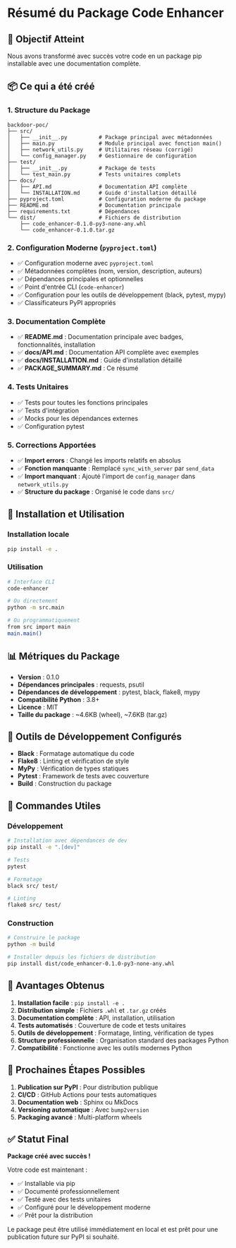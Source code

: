 # Résumé du Package Code Enhancer

## 🎯 Objectif Atteint

Nous avons transformé avec succès votre code en un package pip installable avec une documentation complète.

## 📦 Ce qui a été créé

### 1. Structure du Package
```
backdoor-poc/
├── src/
│   ├── __init__.py          # Package principal avec métadonnées
│   ├── main.py              # Module principal avec fonction main()
│   ├── network_utils.py     # Utilitaires réseau (corrigé)
│   └── config_manager.py    # Gestionnaire de configuration
├── test/
│   ├── __init__.py          # Package de tests
│   └── test_main.py         # Tests unitaires complets
├── docs/
│   ├── API.md               # Documentation API complète
│   └── INSTALLATION.md      # Guide d'installation détaillé
├── pyproject.toml           # Configuration moderne du package
├── README.md                # Documentation principale
├── requirements.txt         # Dépendances
└── dist/                    # Fichiers de distribution
    ├── code_enhancer-0.1.0-py3-none-any.whl
    └── code_enhancer-0.1.0.tar.gz
```

### 2. Configuration Moderne (`pyproject.toml`)
- ✅ Configuration moderne avec `pyproject.toml`
- ✅ Métadonnées complètes (nom, version, description, auteurs)
- ✅ Dépendances principales et optionnelles
- ✅ Point d'entrée CLI (`code-enhancer`)
- ✅ Configuration pour les outils de développement (black, pytest, mypy)
- ✅ Classificateurs PyPI appropriés

### 3. Documentation Complète
- ✅ **README.md** : Documentation principale avec badges, fonctionnalités, installation
- ✅ **docs/API.md** : Documentation API complète avec exemples
- ✅ **docs/INSTALLATION.md** : Guide d'installation détaillé
- ✅ **PACKAGE_SUMMARY.md** : Ce résumé

### 4. Tests Unitaires
- ✅ Tests pour toutes les fonctions principales
- ✅ Tests d'intégration
- ✅ Mocks pour les dépendances externes
- ✅ Configuration pytest

### 5. Corrections Apportées
- ✅ **Import errors** : Changé les imports relatifs en absolus
- ✅ **Fonction manquante** : Remplacé `sync_with_server` par `send_data`
- ✅ **Import manquant** : Ajouté l'import de `config_manager` dans `network_utils.py`
- ✅ **Structure du package** : Organisé le code dans `src/`

## 🚀 Installation et Utilisation

### Installation locale
```bash
pip install -e .
```

### Utilisation
```bash
# Interface CLI
code-enhancer

# Ou directement
python -m src.main

# Ou programmatiquement
from src import main
main.main()
```

## 📊 Métriques du Package

- **Version** : 0.1.0
- **Dépendances principales** : requests, psutil
- **Dépendances de développement** : pytest, black, flake8, mypy
- **Compatibilité Python** : 3.8+
- **Licence** : MIT
- **Taille du package** : ~4.6KB (wheel), ~7.6KB (tar.gz)

## 🔧 Outils de Développement Configurés

- **Black** : Formatage automatique du code
- **Flake8** : Linting et vérification de style
- **MyPy** : Vérification de types statiques
- **Pytest** : Framework de tests avec couverture
- **Build** : Construction du package

## 📝 Commandes Utiles

### Développement
```bash
# Installation avec dépendances de dev
pip install -e ".[dev]"

# Tests
pytest

# Formatage
black src/ test/

# Linting
flake8 src/ test/
```

### Construction
```bash
# Construire le package
python -m build

# Installer depuis les fichiers de distribution
pip install dist/code_enhancer-0.1.0-py3-none-any.whl
```

## 🎉 Avantages Obtenus

1. **Installation facile** : `pip install -e .`
2. **Distribution simple** : Fichiers `.whl` et `.tar.gz` créés
3. **Documentation complète** : API, installation, utilisation
4. **Tests automatisés** : Couverture de code et tests unitaires
5. **Outils de développement** : Formatage, linting, vérification de types
6. **Structure professionnelle** : Organisation standard des packages Python
7. **Compatibilité** : Fonctionne avec les outils modernes Python

## 🔮 Prochaines Étapes Possibles

1. **Publication sur PyPI** : Pour distribution publique
2. **CI/CD** : GitHub Actions pour tests automatiques
3. **Documentation web** : Sphinx ou MkDocs
4. **Versioning automatique** : Avec `bump2version`
5. **Packaging avancé** : Multi-platform wheels

## ✅ Statut Final

**Package créé avec succès !** 

Votre code est maintenant :
- ✅ Installable via pip
- ✅ Documenté professionnellement
- ✅ Testé avec des tests unitaires
- ✅ Configuré pour le développement moderne
- ✅ Prêt pour la distribution

Le package peut être utilisé immédiatement en local et est prêt pour une publication future sur PyPI si souhaité. 